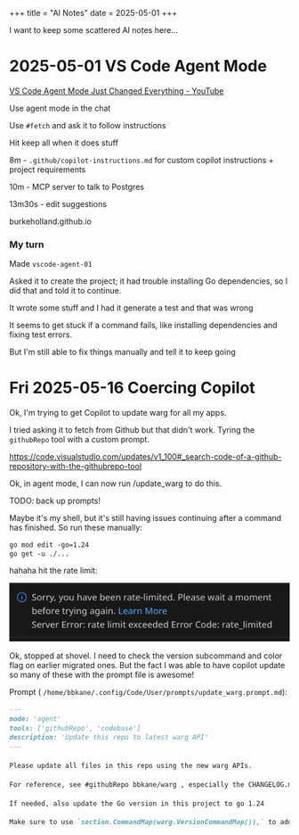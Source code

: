 +++
title = "AI Notes"
date = 2025-05-01
+++

I want to keep some scattered AI notes here...

# 2025-05-01 VS Code Agent Mode

[VS Code Agent Mode Just Changed Everything - YouTube](https://www.youtube.com/watch?v=dutyOc_cAEU)

Use agent mode in the chat

Use `#fetch` and ask it to follow instructions

Hit keep all when it does stuff

8m - `.github/copilot-instructions.md` for custom copilot instructions  + project requirements

10m - MCP server to talk to Postgres

13m30s - edit suggestions

burkeholland.github.io

### My turn

Made `vscode-agent-01`

Asked it to create the project; it had trouble installing Go dependencies, so I did that and told it to continue.

It wrote some stuff and I had it generate a test and that was wrong

It seems to get stuck if a command fails, like installing dependencies and fixing test errors.

But I'm still able to fix things manually and tell it to keep going

# Fri 2025-05-16 Coercing Copilot

Ok, I'm trying to get Copilot to update warg for all my apps.

I tried asking it to fetch from Github but that didn't work. Tyring the `githubRepo` tool with a custom prompt.

https://code.visualstudio.com/updates/v1_100#_search-code-of-a-github-repository-with-the-githubrepo-tool

Ok, in agent mode, I can now run /update_warg to do this.

TODO: back up prompts!

Maybe it's my shell, but it's still having issues continuing after a command has finished. So run these manually:
```
go mod edit -go=1.24
go get -u ./...
```

hahaha hit the rate limit:

![copilot-rate-limit.png](copilot-rate-limit.png)

Ok, stopped at shovel. I need to check the version subcommand and color flag on earlier migrated ones. But the fact I was able to have copilot update so many of these with the prompt file is awesome!

Prompt ( `/home/bbkane/.config/Code/User/prompts/update_warg.prompt.md`):

```markdown
---
mode: 'agent'
tools: ['githubRepo', 'codebase']
description: 'Update this repo to latest warg API'
---

Please update all files in this repo using the new warg APIs.

For reference, see #githubRepo bbkane/warg , especially the CHANGELOG.md, README.md files and the files in the examples directory.

If needed, also update the Go version in this project to go 1.24

Make sure to use `section.CommandMap(warg.VersionCommandMap()),` to add a version command and `warg.GlobalFlagMap(warg.ColorFlagMap()),` to add a `--color` flag.

```
